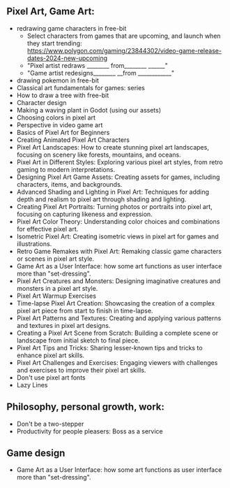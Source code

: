 ## Pixel Art, Game Art:

- redrawing game characters in free-bit
	- Select characters from games that are upcoming, and launch when they start trending: https://www.polygon.com/gaming/23844302/video-game-release-dates-2024-new-upcoming
	- "Pixel artist redraws ________ from________ ______"
	- "Game artist redesigns________ __from ____________"
- drawing pokemon in free-bit
- Classical art fundamentals for games: series
- How to draw a tree with free-bit
- Character design
- Making a waving plant in Godot (using our assets)
- Choosing colors in pixel art
- Perspective in video game art
- Basics of Pixel Art for Beginners
- Creating Animated Pixel Art Characters
- Pixel Art Landscapes: How to create stunning pixel art landscapes, focusing on scenery like forests, mountains, and oceans.
- Pixel Art in Different Styles: Exploring various pixel art styles, from retro gaming to modern interpretations.
- Designing Pixel Art Game Assets: Creating assets for games, including characters, items, and backgrounds.
- Advanced Shading and Lighting in Pixel Art: Techniques for adding depth and realism to pixel art through shading and lighting.
- Creating Pixel Art Portraits: Turning photos or portraits into pixel art, focusing on capturing likeness and expression.
- Pixel Art Color Theory: Understanding color choices and combinations for effective pixel art.
- Isometric Pixel Art: Creating isometric views in pixel art for games and illustrations.
- Retro Game Remakes with Pixel Art: Remaking classic game characters or scenes in pixel art style.
- Game Art as a User Interface: how some art functions as user interface more than "set-dressing".
- Pixel Art Creatures and Monsters: Designing imaginative creatures and monsters in a pixel art style.
- Pixel Art Warmup Exercises
- Time-lapse Pixel Art Creation: Showcasing the creation of a complex pixel art piece from start to finish in time-lapse.
- Pixel Art Patterns and Textures: Creating and applying various patterns and textures in pixel art designs.
- Creating a Pixel Art Scene from Scratch: Building a complete scene or landscape from initial sketch to final piece.
- Pixel Art Tips and Tricks: Sharing lesser-known tips and tricks to enhance pixel art skills.
- Pixel Art Challenges and Exercises: Engaging viewers with challenges and exercises to improve their pixel art skills.
- Don't use pixel art fonts
- Lazy Lines


## Philosophy, personal growth, work:

- Don't be a two-stepper
- Productivity for people pleasers: Boss as a service

## Game design

- Game Art as a User Interface: how some art functions as user interface more than "set-dressing".
